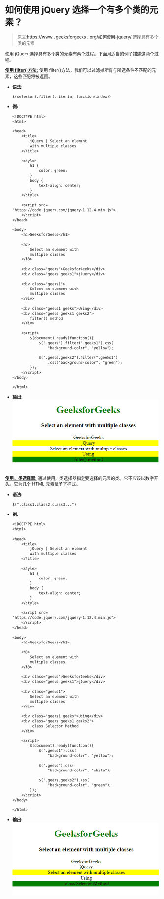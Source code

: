 # 如何使用 jQuery 选择一个有多个类的元素？

> 原文:[https://www . geeksforgeeks . org/如何使用-jquery/](https://www.geeksforgeeks.org/how-to-select-an-element-with-multiple-classes-using-jquery/) 选择具有多个类的元素

使用 jQuery 选择具有多个类的元素有两个过程。下面用适当的例子描述这两个过程。

**[使用 filter()方法:](https://www.geeksforgeeks.org/jquery-filter/)** 使用 filter()方法，我们可以过滤掉所有与所选条件不匹配的元素，这些匹配将被返回。

*   **语法:**

    ```
    $(selector).filter(criteria, function(index))
    ```

*   **例:**

    ```
    <!DOCTYPE html> 
    <html> 

    <head> 
        <title> 
            jQuery | Select an element
            with multiple classes
        </title> 

        <style> 
            h1 { 
                color: green; 
            } 
            body { 
                text-align: center; 
            } 
        </style> 

        <script src=
    "https://code.jquery.com/jquery-1.12.4.min.js">
        </script>
    </head> 

    <body> 
        <h1>GeeksforGeeks</h1>

        <h3>
            Select an element with
            multiple classes
        </h3> 

        <div class="geeks">GeeksforGeeks</div>
        <div class="geeks geeks1">jQuery</div>

        <div class="geeks1">
            Select an element with
            multiple classes
        </div>

        <div class="geeks1 geeks">Using</div>
        <div class="geeks geeks1 geeks2">
            filter() method
        </div>

        <script>
            $(document).ready(function(){
                $(".geeks").filter(".geeks1").css(
                    "background-color", "yellow");

                $(".geeks.geeks2").filter(".geeks1")
                    .css("background-color", "green");
            });
        </script>
    </body> 

    </html>
    ```

*   **输出:** ![](img/deeb934803e626e45a8b92dad221e61e.png)

**[使用。类选择器:](https://www.geeksforgeeks.org/jquery-class-selector/)** 通过使用。类选择器指定要选择的元素的类。它不应该以数字开头。它为几个 HTML 元素赋予了样式。

*   **语法:**

    ```
    $(".class1.class2.class3...")
    ```

*   **例:**

    ```
    <!DOCTYPE html> 
    <html> 

    <head> 
        <title> 
            jQuery | Select an element
            with multiple classes
        </title> 

        <style> 
            h1 { 
                color: green; 
            } 
            body { 
                text-align: center; 
            } 
        </style> 

        <script src=
    "https://code.jquery.com/jquery-1.12.4.min.js">
        </script>
    </head> 

    <body> 
        <h1>GeeksforGeeks</h1> 

        <h3> 
            Select an element with
            multiple classes
        </h3> 

        <div class="geeks">GeeksforGeeks</div>
        <div class="geeks geeks1">jQuery</div>

        <div class="geeks1">
            Select an element with
            multiple classes
        </div>

        <div class="geeks1 geeks">Using</div>
        <div class="geeks geeks1 geeks2">
            .class Selector Method
        </div>

        <script>
            $(document).ready(function(){
                $(".geeks1").css(
                    "background-color", "yellow");

                $(".geeks").css(
                    "background-color", "white");

                $(".geeks.geeks2").css(
                    "background-color", "green");
            });
        </script>
    </body> 

    </html>
    ```

*   **输出:** ![](img/17d868989b856ec4ee4ad1f26c1c92f2.png)